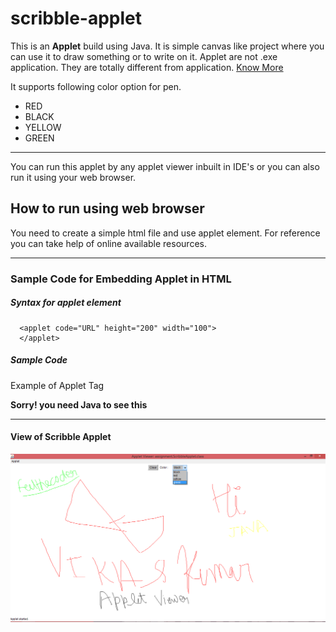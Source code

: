 # scribble-applet

This is an **Applet** build using Java. It is simple canvas like project where you can use it to draw something or to write on it. Applet are not .exe application. They are totally different from application. [Know More](https://www.tutorialspoint.com/java/java_applet_basics.htm)

It supports following color option for pen.

- RED
- BLACK
- YELLOW
- GREEN

------------------------------------------------------------------------------------------------------------------------------------------------------------------------------

You can run this applet by any applet viewer inbuilt in IDE's or you can also run it using your web browser.

## How to run using web browser

You need to create a simple html file and use applet element. For reference you can take help of online available resources.

--------

### Sample Code for Embedding Applet in HTML
 
 
 ##### Syntax for applet element
 
      <applet code="URL" height="200" width="100">
      </applet>  
      
##### Sample Code

 <html>  
 <head>  
  <title>Applet Tag</title>  
 </head>  
 <body>  
   <p>Example of Applet Tag</p>  
    <applet code="ScribbleApplet.class" align="right" height="200" width="300">  
     <b>Sorry! you need Java to see this</b>  
     </applet>  
    </body>  
     </html>  
         
-----------
           
#### View of Scribble Applet

![alt text](https://github.com/feelthecoder/scribble-applet/blob/master/12.png)
